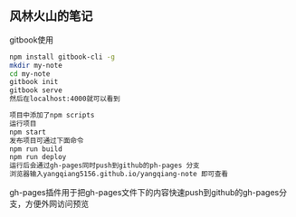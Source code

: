 ## 风林火山的笔记
gitbook使用

```bash
npm install gitbook-cli -g
mkdir my-note
cd my-note
gitbook init
gitbook serve
然后在localhost:4000就可以看到
```

```bash
项目中添加了npm scripts
运行项目
npm start
发布项目可通过下面命令
npm run build
npm run deploy
运行后会通过gh-pages同时push到github的ph-pages 分支
浏览器输入yangqiang5156.github.io/yangqiang-note 即可查看
```

 gh-pages插件用于把gh-pages文件下的内容快速push到github的gh-pages分支，方便外网访问预览